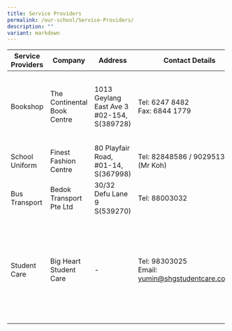 ```yaml
---
title: Service Providers
permalink: /our-school/Service-Providers/
description: ""
variant: markdown
---
```

| Service Providers | Company | Address  | Contact Details | Opening Hours|
| -------- | -------- | -------- | -------- | -------- |
| Bookshop | The Continental Book Centre | 1013 Geylang East Ave 3 #02-154, S(389728) |Tel: 6247 8482<br> Fax: 6844 1779| Students: 8.30am to 3.00pm<br>Parents: 2.00pm to 3.00pm
|School Uniform | Finest Fashion Centre | 80 Playfair Road, #01-14, S(367998)| Tel: 82848586 / 90295135 (Mr Koh)| 10.00am to 4.00pm
| Bus Transport | Bedok Transport Pte Ltd | 30/32 Defu Lane 9 S(539270) | Tel: 88003032 | - |
| Student Care | Big Heart Student Care | - | Tel: 98303025 <br> Email: yumin@shgstudentcare.com.sg | School Term: After school dismissal till 7.00pm<br> School Holidays: 7.30am till 7.00pm |